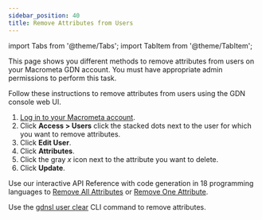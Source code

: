 ```yaml
---
sidebar_position: 40
title: Remove Attributes from Users
---
```


import Tabs from '@theme/Tabs';
import TabItem from '@theme/TabItem';

This page shows you different methods to remove attributes from users on your Macrometa GDN account. You must have appropriate admin permissions to perform this task.

<Tabs groupId="operating-systems">
<TabItem value="console" label="Web Console">

Follow these instructions to remove attributes from users using the GDN console web UI.

1. [Log in to your Macrometa account](https://auth-play.macrometa.io/).
1. Click **Access > Users** click the stacked dots next to the user for which you want to remove attributes.
1. Click **Edit User**.
1. Click **Attributes**.
1. Click the gray _x_ icon next to the attribute you want to delete.
1. Click **Update**.

</TabItem>
<TabItem value="api" label="REST API">

Use our interactive API Reference with code generation in 18 programming languages to [Remove All Attributes](https://www.macrometa.com/docs/api#/operations/ClearAllAttributesForUser) or [Remove One Attribute](https://www.macrometa.com/docs/api#/operations/ClearTheAttributesForUser).

</TabItem>
<TabItem value="cli" label="CLI">

Use the [gdnsl user clear](../../cli/api-key-cli#gdnsl-user-clear) CLI command to remove attributes.

</TabItem>
</Tabs>
